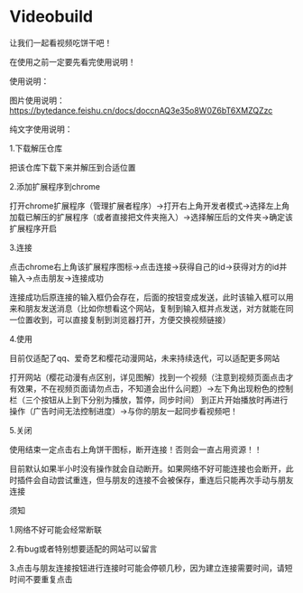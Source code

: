 # Videobuild
让我们一起看视频吃饼干吧！

在使用之前一定要先看完使用说明！

使用说明：

图片使用说明：https://bytedance.feishu.cn/docs/doccnAQ3e35o8W0Z6bT6XMZQZzc

纯文字使用说明：

1.下载解压仓库

把该仓库下载下来并解压到合适位置

2.添加扩展程序到chrome

打开chrome扩展程序（管理扩展者程序）->打开右上角开发者模式->选择左上角加载已解压的扩展程序（或者直接把文件夹拖入）->选择解压后的文件夹->确定该扩展程序开启

3.连接

点击chrome右上角该扩展程序图标->点击连接->获得自己的id->获得对方的id并输入->点击朋友->连接成功

连接成功后原连接的输入框仍会存在，后面的按钮变成发送，此时该输入框可以用来和朋友发送消息（比如你想看这个网站，复制到输入框并点发送，对方就能在同一位置收到，可以直接复制到浏览器打开，方便交换视频链接）

4.使用

目前仅适配了qq、爱奇艺和樱花动漫网站，未来持续迭代，可以适配更多网站

打开网站（樱花动漫有点区别，详见图解）找到一个视频（注意到视频页面点击才有效果，不在视频页面请勿点击，不知道会出什么问题）->左下角出现粉色的控制栏（三个按钮从上到下分别为播放，暂停，同步时间）
到正片开始播放时再进行操作（广告时间无法控制进度）->与你的朋友一起同步看视频吧！


5.关闭

使用结束一定点击右上角饼干图标，断开连接！否则会一直占用资源！！

目前默认如果半小时没有操作就会自动断开。如果网络不好可能连接也会断开，此时插件会自动尝试重连，但与朋友的连接不会被保存，重连后只能再次手动与朋友连接

须知

1.网络不好可能会经常断联

2.有bug或者特别想要适配的网站可以留言

3.点击与朋友连接按钮进行连接时可能会停顿几秒，因为建立连接需要时间，请短时间不要重复点击


